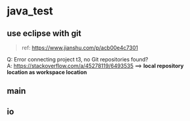 # java_test

## use eclipse with git

> ref: https://www.jianshu.com/p/acb00e4c7301

Q: Error connecting project t3, no Git repositories found?  
A: https://stackoverflow.com/a/45278119/6493535 ==> **local repository location as workspace location**


## main

## io

### 